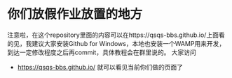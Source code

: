 # 你们放假作业放置的地方

注意啦，在这个repository里面的内容可以在https://qsqs-bbs.github.io/上面看的见，我建议大家安装Github for Windows，本地也安装一个WAMP用来开发，到达一定修改程度之后再commit，具体教程会在群里说的。
大家访问
* https://qsqs-bbs.github.io/
就可以看见当前你们做的页面了
